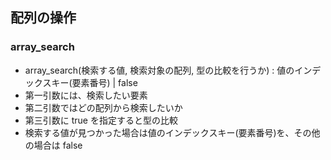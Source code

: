 ## 配列の操作

### array_search

- array_search(検索する値, 検索対象の配列, 型の比較を行うか) : 値のインデックスキー(要素番号) | false
- 第一引数には、検索したい要素
- 第二引数ではどの配列から検索したいか
- 第三引数に true を指定すると型の比較
- 検索する値が見つかった場合は値のインデックスキー(要素番号)を、その他の場合は false
